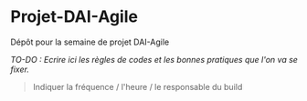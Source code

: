 # Projet-DAI-Agile
Dépôt pour la semaine de projet DAI-Agile 

_TO-DO : Ecrire ici les règles de codes et les bonnes pratiques que l'on va se fixer._

> Indiquer la fréquence / l'heure / le responsable du build
